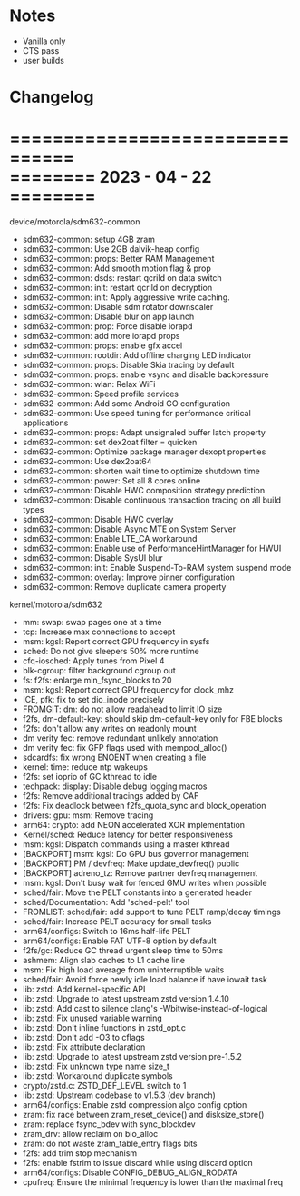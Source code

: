 # Notes

- Vanilla only   
- CTS pass   
- user builds   

# Changelog

================================   
======== 2023 - 04 - 22 ========   
================================   

device/motorola/sdm632-common   

 - sdm632-common: setup 4GB zram   
 - sdm632-common: Use 2GB dalvik-heap config   
 - sdm632-common: props: Better RAM Management   
 - sdm632-common: Add smooth motion flag & prop   
 - sdm632-common: dsds: restart qcrild on data switch    
 - sdm632-common: init: restart qcrild on decryption   
 - sdm632-common: init: Apply aggressive write caching.    
 - sdm632-common: Disable sdm rotator downscaler   
 - sdm632-common: Disable blur on app launch   
 - sdm632-common: prop: Force disable iorapd    
 - sdm632-common: add more iorapd props   
 - sdm632-common: props: enable gfx accel   
 - sdm632-common: rootdir: Add offline charging LED indicator    
 - sdm632-common: props: Disable Skia tracing by default    
 - sdm632-common: props: enable vsync and disable backpressure    
 - sdm632-common: wlan: Relax WiFi   
 - sdm632-common: Speed profile services    
 - sdm632-common: Add some Android GO configuration   
 - sdm632-common: Use speed tuning for performance critical applications    
 - sdm632-common: props: Adapt unsignaled buffer latch property    
 - sdm632-common: set dex2oat filter = quicken    
 - sdm632-common: Optimize package manager dexopt properties    
 - sdm632-common: Use dex2oat64    
 - sdm632-common: shorten wait time to optimize shutdown time     
 - sdm632-common: power: Set all 8 cores online    
 - sdm632-common: Disable HWC composition strategy prediction    
 - sdm632-common: Disable continuous transaction tracing on all build types    
 - sdm632-common: Disable HWC overlay    
 - sdm632-common: Disable Async MTE on System Server    
 - sdm632-common: Enable LTE_CA workaround    
 - sdm632-common: Enable use of PerformanceHintManager for HWUI     
 - sdm632-common: Disable SysUI blur    
 - sdm632-common: init: Enable Suspend-To-RAM system suspend mode     
 - sdm632-common: overlay: Improve pinner configuration    
 - sdm632-common: Remove duplicate camera property     

kernel/motorola/sdm632

 - mm: swap: swap pages one at a time     
 - tcp: Increase max connections to accept     
 - msm: kgsl: Report correct GPU frequency in sysfs     
 - sched: Do not give sleepers 50% more runtime     
 - cfq-iosched: Apply tunes from Pixel 4     
 - blk-cgroup: filter background cgroup out     
 - fs: f2fs: enlarge min_fsync_blocks to 20     
 - msm: kgsl: Report correct GPU frequency for clock_mhz     
 - ICE, pfk: fix to set dio_inode precisely     
 - FROMGIT: dm: do not allow readahead to limit IO size    
 - f2fs, dm-default-key: should skip dm-default-key only for FBE blocks     
 - f2fs: don't allow any writes on readonly mount     
 - dm verity fec: remove redundant unlikely annotation     
 - dm verity fec: fix GFP flags used with mempool_alloc()     
 - sdcardfs: fix wrong ENOENT when creating a file     
 - kernel: time: reduce ntp wakeups     
 - f2fs: set ioprio of GC kthread to idle    
 - techpack: display: Disable debug logging macros     
 - f2fs: Remove additional tracings added by CAF    
 - f2fs: Fix deadlock between f2fs_quota_sync and block_operation    
 - drivers: gpu: msm: Remove tracing    
 - arm64: crypto: add NEON accelerated XOR implementation     
 - Kernel/sched: Reduce latency for better responsiveness     
 - msm: kgsl: Dispatch commands using a master kthread     
 - [BACKPORT] msm: kgsl: Do GPU bus governor management     
 - [BACKPORT] PM / devfreq: Make update_devfreq() public    
 - [BACKPORT] adreno_tz: Remove partner devfreq management    
 - msm: kgsl: Don't busy wait for fenced GMU writes when possible    
 - sched/fair: Move the PELT constants into a generated header    
 - sched/Documentation: Add 'sched-pelt' tool     
 - FROMLIST: sched/fair: add support to tune PELT ramp/decay timings     
 - sched/fair: Increase PELT accuracy for small tasks    
 - arm64/configs: Switch to 16ms half-life PELT     
 - arm64/configs: Enable FAT UTF-8 option by default    
 - f2fs/gc: Reduce GC thread urgent sleep time to 50ms     
 - ashmem: Align slab caches to L1 cache line     
 - msm: Fix high load average from uninterruptible waits    
 - sched/fair: Avoid force newly idle load balance if have iowait task     
 - lib: zstd: Add kernel-specific API     
 - lib: zstd: Upgrade to latest upstream zstd version 1.4.10    
 - lib: zstd: Add cast to silence clang's -Wbitwise-instead-of-logical     
 - lib: zstd: Fix unused variable warning    
 - lib: zstd: Don't inline functions in zstd_opt.c     
 - lib: zstd: Don't add -O3 to cflags     
 - lib: zstd: Fix attribute declaration     
 - lib: zstd: Upgrade to latest upstream zstd version pre-1.5.2    
 - lib: zstd: Fix unknown type name size_t    
 - lib: zstd: Workaround duplicate symbols     
 - crypto/zstd.c: ZSTD_DEF_LEVEL switch to 1     
 - lib: zstd: Upstream codebase to v1.5.3 (dev branch)     
 - arm64/configs: Enable zstd compression algo config option    
 - zram: fix race between zram_reset_device() and disksize_store()     
 - zram: replace fsync_bdev with sync_blockdev     
 - zram_drv: allow reclaim on bio_alloc     
 - zram: do not waste zram_table_entry flags bits     
 - f2fs: add trim stop mechanism     
 - f2fs: enable fstrim to issue discard while using discard option    
 - arm64/configs: Disable CONFIG_DEBUG_ALIGN_RODATA    
 - cpufreq: Ensure the minimal frequency is lower than the maximal freq    

